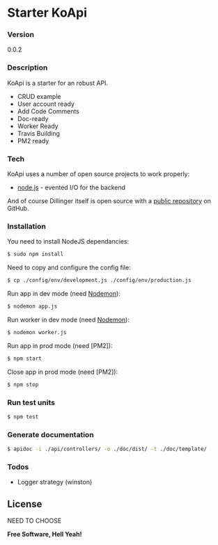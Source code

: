 # Starter KoApi

### Version
0.0.2

### Description
KoApi is a starter for an robust API.
  - CRUD example
  - User account ready
  - Add Code Comments
  - Doc-ready
  - Worker Ready
  - Travis Building
  - PM2 ready

### Tech
KoApi uses a number of open source projects to work properly:
* [node.js] - evented I/O for the backend

And of course Dillinger itself is open source with a [public repository][KoApi]
 on GitHub.

### Installation

You need to install NodeJS dependancies:
```sh
$ sudo npm install
```

Need to copy and configure the config file:
```sh
$ cp ./config/env/development.js ./config/env/production.js
```

Run app in dev mode (need [Nodemon]):
```sh
$ nodemon app.js
```

Run worker in dev mode (need [Nodemon]):
```sh
$ nodemon worker.js
```

Run app in prod mode (need [PM2]):
```sh
$ npm start
```

Close app in prod mode (need [PM2]):
```sh
$ npm stop
```

### Run test units
```sh
$ npm test
```

### Generate documentation
```sh
$ apidoc -i ./api/controllers/ -o ./doc/dist/ -t ./doc/template/
```


### Todos
 - Logger strategy (winston)

License
----

NEED TO CHOOSE


**Free Software, Hell Yeah!**

[//]: # (These are reference links used in the body of this note and get stripped out when the markdown processor does its job. There is no need to format nicely because it shouldn't be seen. Thanks SO - http://stackoverflow.com/questions/4823468/store-comments-in-markdown-syntax)

   [KoApi]: <https://github.com/LouisLoode/StarterKoApi>
   [Nodemon]: <https://www.npmjs.com/package/nodemon>
   [node.js]: <http://nodejs.org>
